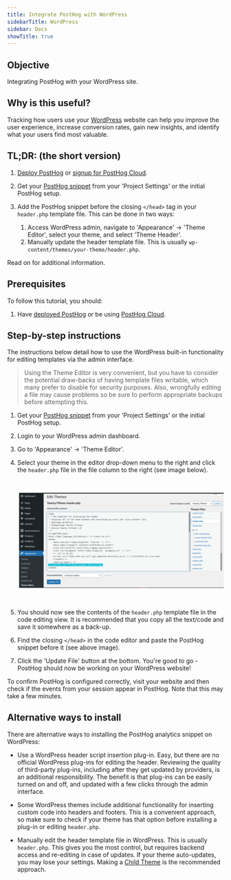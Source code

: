 ```yaml
---
title: Integrate PostHog with WordPress
sidebarTitle: WordPress
sidebar: Docs
showTitle: true
---
```


## Objective

Integrating PostHog with your WordPress site.

## Why is this useful?

Tracking how users use your [WordPress](https://www.wordpress.org/) website can help you improve the user experience, increase conversion rates, gain new insights, and identify what your users find most valuable.

## TL;DR: (the short version)

1. [Deploy PostHog](/docs/deployment) or [signup for PostHog Cloud](https://app.posthog.com/signup).

2. Get your [PostHog snippet](/docs/integrate/client/snippet-installation) from your 'Project Settings' or the initial PostHog setup.

3. Add the PostHog snippet before the closing `</head>` tag in your `header.php` template file. This can be done in two ways:
    1. Access WordPress admin, navigate to 'Appearance' -> 'Theme Editor', select your theme, and select 'Theme Header'.
    2. Manually update the header template file. This is usually `wp-content/themes/your-theme/header.php`.

Read on for additional information.

## Prerequisites

To follow this tutorial, you should:

1. Have [deployed PostHog](/docs/deployment) or be using [PostHog Cloud](https://app.posthog.com/signup).

## Step-by-step instructions

The instructions below detail how to use the WordPress built-in functionality for editing templates via the admin interface.

> Using the Theme Editor is very convenient, but you have to consider the potential draw-backs of having template files writable, which many prefer to disable for security purposes. Also, wrongfully editing a file may cause problems so be sure to perform appropriate backups before attempting this.

1. Get your [PostHog snippet](/docs/integrate/client/snippet-installation) from your 'Project Settings' or the initial PostHog setup.
2. Login to your WordPress admin dashboard.
3. Go to 'Appearance' -> 'Theme Editor'.
4. Select your theme in the editor drop-down menu to the right and click the `header.php` file in the file column to the right (see image below).

    <br />
    
    ![Wordpress Theme Editor](../../../images/tutorials/wordpress/wordpress-header-edit.png)
    
    <br />
5. You should now see the contents of the `header.php` template file in the code editing view. It is recommended that you copy all the text/code and save it somewhere as a back-up.
6. Find the closing `</head>` in the code editor and paste the PostHog snippet before it (see above image).
7. Click the 'Update File' button at the bottom. You're good to go - PostHog should now be working on your WordPress website!

To confirm PostHog is configured correctly, visit your website and then check if the events from your session appear in PostHog. Note that this may take a few minutes.

## Alternative ways to install

There are alternative ways to installing the PostHog analytics snippet on WordPress:

* Use a WordPress header script insertion plug-in. Easy, but there are no official WordPress plug-ins for editing the header. Reviewing the quality of third-party plug-ins, including after they get updated by providers, is an additional responsibility. The benefit is that plug-ins can be easily turned on and off, and updated with a few clicks through the admin interface. 

* Some WordPress themes include additional functionality for inserting custom code into headers and footers. This is a convenient approach, so make sure to check if your theme has that option before installing a plug-in or editing `header.php`.

* Manually edit the header template file in WordPress. This is usually `header.php`. This gives you the most control, but requires backend access and re-editing in case of updates. If your theme auto-updates, you may lose your settings. Making a [Child Theme](https://developer.wordpress.org/themes/advanced-topics/child-themes/) is the recommended approach.